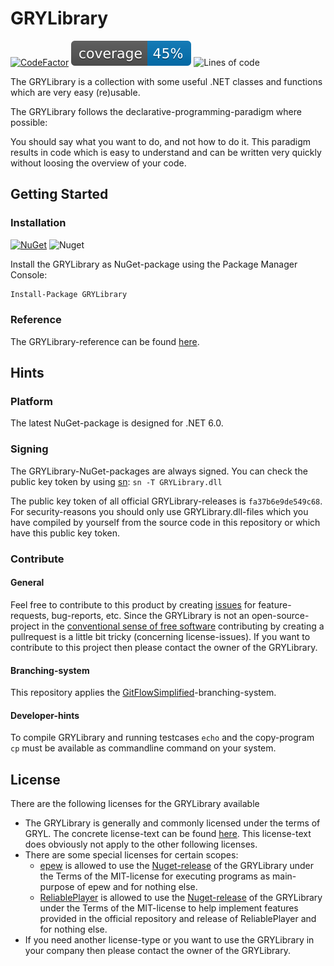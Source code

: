 ﻿# GRYLibrary

[![CodeFactor](https://www.codefactor.io/repository/github/aniondev/grylibrary/badge/main)](https://www.codefactor.io/repository/github/aniondev/grylibrary/overview/main)
![Coverage](./GRYLibrary/Other/Resources/TestCoverageBadges/badge_shieldsio_linecoverage_blue.svg)
![Lines of code](https://img.shields.io/tokei/lines/github/anionDev/GRYLibrary)

The GRYLibrary is a collection with some useful .NET classes and functions which are very easy (re)usable.

The GRYLibrary follows the declarative-programming-paradigm where possible:

You should say what you want to do, and not how to do it. This paradigm results in code which is easy to understand and can be written very quickly without loosing the overview of your code.

## Getting Started

### Installation

[![NuGet](https://img.shields.io/nuget/v/GRYLibrary.svg?color=green)](https://www.nuget.org/packages/GRYLibrary) ![Nuget](https://img.shields.io/nuget/dt/GRYLibrary.svg)

Install the GRYLibrary as NuGet-package using the Package Manager Console:

```bash
Install-Package GRYLibrary
```

### Reference

The GRYLibrary-reference can be found [here](https://aniondev.github.io/GRYLibraryReference).

## Hints

### Platform

The latest NuGet-package is designed for .NET 6.0.

### Signing

The GRYLibrary-NuGet-packages are always signed. You can check the public key token by using [sn](https://docs.microsoft.com/en/dotnet/framework/tools/sn-exe-strong-name-tool): `sn -T GRYLibrary.dll`

The public key token of all official GRYLibrary-releases is `fa37b6e9de549c68`. For security-reasons you should only use GRYLibrary.dll-files which you have compiled by yourself from the source code in this repository or which have this public key token.

### Contribute

#### General

Feel free to contribute to this product by creating [issues](https://github.com/anionDev/GRYLibrary/issues) for feature-requests, bug-reports, etc.
Since the GRYLibrary is not an open-source-project in the [conventional sense of free software](https://www.gnu.org/philosophy/free-sw.en.html) contributing by creating a pullrequest is a little bit tricky (concerning license-issues). If you want to contribute to this project then please contact the owner of the GRYLibrary.

#### Branching-system

This repository applies the [GitFlowSimplified](https://projects.aniondev.de/CommonUtilities/Templates/ProjectTemplates/-/blob/main/Templates/Conventions/BranchingSystem/GitFlowSimplified.md)-branching-system.

#### Developer-hints

To compile GRYLibrary and running testcases `echo` and the copy-program `cp` must be available as commandline command on your system.

## License

There are the following licenses for the GRYLibrary available

- The GRYLibrary is generally and commonly licensed under the terms of GRYL. The concrete license-text can be found [here](https://raw.githubusercontent.com/anionDev/GRYLibrary/main/License.txt). This license-text does obviously not apply to the other following licenses.
- There are some special licenses for certain scopes:
  - [epew](https://github.com/anionDev/ExternalProgramExecutionWrapper) is allowed to use the [Nuget-release](https://www.nuget.org/packages/GRYLibrary) of the GRYLibrary under the Terms of the MIT-license for executing programs as main-purpose of epew and for nothing else.
  - [ReliablePlayer](https://github.com/anionDev/ReliablePlayer) is allowed to use the [Nuget-release](https://www.nuget.org/packages/GRYLibrary) of the GRYLibrary under the Terms of the MIT-license to help implement features provided in the official repository and release of ReliablePlayer and for nothing else.
- If you need another license-type or you want to use the GRYLibrary in your company then please contact the owner of the GRYLibrary.
